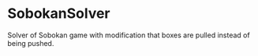 # SobokanSolver

Solver of Sobokan game with modification that boxes are pulled instead of being pushed.   
